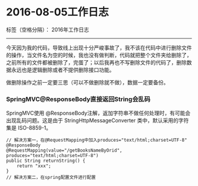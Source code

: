 ﻿# 2016-08-05工作日志

标签（空格分隔）： 2016年工作日志

---

今天因为我的代码，导致线上出现十分严峻事故了，我不该在代码中进行删除文件的操作，当文件名为空的时候，我也没有做判断，代码就把整个文件夹给删除了，之前所有的文件都被删除了，完蛋了；以后我再也不写删除文件的代码了，删除数据永远也是逻辑删除或者不提供删除接口功能。

做删除操作之前一定要三思（可以不做删除就不做），数据一定要备份。

### SpringMVC@ResponseBody直接返回String会乱码

SpringMVC使用 @ResponseBody注解，返加字符串不做任何处理时，有可能会出现乱码问题。这是由于 StringHttpMessageConverter 类中，默认采用的字符集是 ISO-8859-1。

``` 
// 解决方案一，在@RequestMapping中加入produces="text/html;charset=UTF-8"
@ResponseBody
@RequestMapping(value="/getBooksNameByOrid", produces="text/html;charset=UTF-8")
public String returnString() {
	return "xxx";
}
// 解决方案二，在spring配置文件进行配置

``` 


